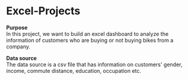 # Excel-Projects

**Purpose**<br/>
In this project, we want to build an excel dashboard to analyze the information of customers who are buying or not buying bikes from a company.

**Data source**<br/>
The data source is a csv file that has information on customers' gender, income, commute distance, education, occupation etc.


